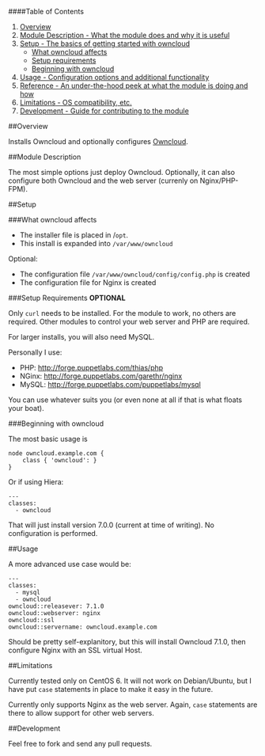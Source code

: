 ####Table of Contents

1. [Overview](#overview)
2. [Module Description - What the module does and why it is useful](#module-description)
3. [Setup - The basics of getting started with owncloud](#setup)
    * [What owncloud affects](#what-owncloud-affects)
    * [Setup requirements](#setup-requirements)
    * [Beginning with owncloud](#beginning-with-owncloud)
4. [Usage - Configuration options and additional functionality](#usage)
5. [Reference - An under-the-hood peek at what the module is doing and how](#reference)
5. [Limitations - OS compatibility, etc.](#limitations)
6. [Development - Guide for contributing to the module](#development)

##Overview

Installs Owncloud and optionally configures [Owncloud](http://www.owncloud.org).

##Module Description

The most simple options just deploy Owncloud. Optionally, it can also configure both Owncloud and the web server (currenly on Nginx/PHP-FPM).

##Setup

###What owncloud affects

* The installer file is placed in /`opt`.
* This install is expanded into `/var/www/owncloud`

Optional:
* The configuration file `/var/www/owncloud/config/config.php` is created
* The configuration file for Nginx is created

###Setup Requirements **OPTIONAL**

Only `curl` needs to be installed. For the module to work, no others are required. Other modules to control your web server and PHP are required.

For larger installs, you will also need MySQL.

Personally I use:

* PHP: http://forge.puppetlabs.com/thias/php
* NGinx: http://forge.puppetlabs.com/garethr/nginx
* MySQL: http://forge.puppetlabs.com/puppetlabs/mysql

You can use whatever suits you (or even none at all if that is what floats your boat).

###Beginning with owncloud

The most basic usage is 

```
node owncloud.example.com {
    class { 'owncloud': }
}
```

Or if using Hiera:

```
---
classes:
  - owncloud
```

That will just install version 7.0.0 (current at time of writing). No configuration is performed.

##Usage

A more advanced use case would be:

```
---
classes:
  - mysql
  - owncloud
owncloud::releasever: 7.1.0
owncloud::webserver: nginx
owncloud::ssl
owncloud::servername: owncloud.example.com
```

Should be pretty self-explanitory, but this will install Owncloud 7.1.0, then configure Nginx with an SSL virtual Host.


##Limitations

Currently tested only on CentOS 6. It will not work on Debian/Ubuntu, but I have put `case` statements in place to make it easy in the future.

Currently only supports Nginx as the web server. Again, `case` statements are there to allow support for other web servers.

##Development

Feel free to fork and send any pull requests.
